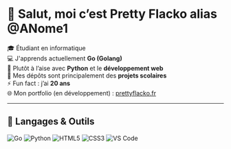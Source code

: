 # 👋 Salut, moi c’est Pretty Flacko alias @ANome1

🎓 Étudiant en informatique  
💻 J'apprends actuellement **Go (Golang)**  
🐍 Plutôt à l’aise avec **Python** et le **développement web**  
📁 Mes dépôts sont principalement des **projets scolaires**  
⚡ Fun fact : j’ai **20 ans**  
🌐 Mon portfolio (en développement) : [prettyflacko.fr](https://prettyflacko.fr)

---

## 🚀 Langages & Outils
![Go](https://img.shields.io/badge/-Go-00ADD8?style=for-the-badge&logo=go&logoColor=white)
![Python](https://img.shields.io/badge/-Python-3776AB?style=for-the-badge&logo=python&logoColor=white)
![HTML5](https://img.shields.io/badge/-HTML5-E34F26?style=for-the-badge&logo=html5&logoColor=white)
![CSS3](https://img.shields.io/badge/-CSS3-1572B6?style=for-the-badge&logo=css3&logoColor=white)
![VS Code](https://img.shields.io/badge/-VS%20Code-007ACC?style=for-the-badge&logo=visual-studio-code&logoColor=white)
